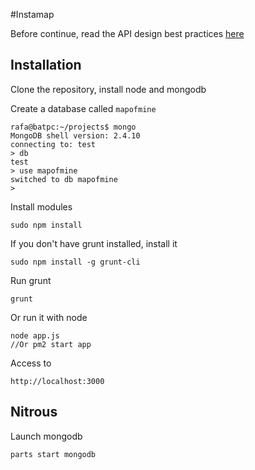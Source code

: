 #Instamap

Before continue, read the API design best practices [here](https://github.com/interagent/http-api-design)

## Installation

Clone the repository, install node and mongodb

Create a database called `mapofmine`

```
rafa@batpc:~/projects$ mongo
MongoDB shell version: 2.4.10
connecting to: test
> db
test
> use mapofmine
switched to db mapofmine
> 
```

Install modules

```
sudo npm install
```

If you don't have grunt installed, install it

```
sudo npm install -g grunt-cli
```

Run grunt 

```
grunt
```

Or run it with node

```
node app.js
//Or pm2 start app

```

Access to 
```
http://localhost:3000
```

## Nitrous
Launch mongodb
```
parts start mongodb
```

